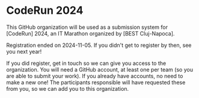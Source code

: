 # CodeRun 2024

This GitHub organization will be used as a submission system for [CodeRun] 2024, an IT Marathon organized by [BEST Cluj-Napoca].

Registration ended on 2024-11-05. If you didn't get to register by then, see you next year!

If you did register, get in touch so we can give you access to the organization. You will need a GitHub account, at least one per team (so you are able to submit your work). If you already have accounts, no need to make a new one! The participants responsible will have requested these from you, so we can add you to this organization.


